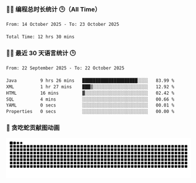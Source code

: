 ### 🧑‍💻 编程总时长统计 🕒（All Time）

<!--START_SECTION:WakaTotal-->

```txt
From: 14 October 2025 - To: 23 October 2025

Total Time: 12 hrs 30 mins
```

<!--END_SECTION:WakaTotal-->


### 🧑‍💻 最近 30 天语言统计 🕒
<!--START_SECTION:WakaLast30Days-->

```txt
From: 22 September 2025 - To: 22 October 2025

Java         9 hrs 26 mins   █████████████████████░░░░   83.99 %
XML          1 hr 27 mins    ███▒░░░░░░░░░░░░░░░░░░░░░   12.92 %
HTML         16 mins         ▓░░░░░░░░░░░░░░░░░░░░░░░░   02.42 %
SQL          4 mins          ░░░░░░░░░░░░░░░░░░░░░░░░░   00.66 %
YAML         0 secs          ░░░░░░░░░░░░░░░░░░░░░░░░░   00.01 %
Properties   0 secs          ░░░░░░░░░░░░░░░░░░░░░░░░░   00.00 %
```

<!--END_SECTION:WakaLast30Days-->

### 🐍 贪吃蛇贡献图动画

<picture>
  <source media="(prefers-color-scheme: dark)" srcset="https://raw.githubusercontent.com/AbsoluteZero001/AbsoluteZero001/output/github-contribution-grid-snake-dark.svg">
  <source media="(prefers-color-scheme: light)" srcset="https://raw.githubusercontent.com/AbsoluteZero001/AbsoluteZero001/output/github-contribution-grid-snake.svg">
  <img alt="github contribution grid snake animation" src="https://raw.githubusercontent.com/AbsoluteZero001/AbsoluteZero001/output/github-contribution-grid-snake.svg">
</picture>

